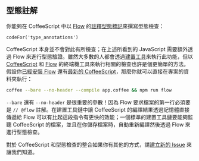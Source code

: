 ## 型態註解

你能夠在 CoffeeScript 中以 [Flow](https://flow.org/) 的[註釋型態標記](https://flow.org/en/docs/types/comments/)來撰寫型態檢查：

```
codeFor('type_annotations')
```

CoffeeScript 本身並不會對此有所檢查；在上述所看到的 JavaScript 需要額外透過 Flow 來進行型態驗證。雖然大多數的人都會透過[建置工具](#es2015plus-output)來執行此功能，但以 [CoffeeScript](#cli) 和 [Flow](https://flow.org/en/docs/usage/) 的終端機工具來執行相關的檢查也許是個更簡單的方法。假設你[已經安裝 Flow](https://flow.org/en/docs/install/) 還有[最新的 CoffeeScript](#installation)，那麼你就可以直接在專案的資料夾執行：

```bash
coffee --bare --no-header --compile app.coffee && npm run flow
```

`--bare` 還有 `--no-header` 是很重要的參數！因為 Flow 要求檔案的第一行必須要是 `// @flow` 註解。在建置工具鏈中讓 CoffeeScript 的編譯結果透過記憶體直接傳遞給 Flow 可以有比起這段指令有更快的效能；一個標準的建置工具鏈要能夠監聽 CoffeeScript 的檔案，並且在你儲存檔案時，自動重新編譯然後透過 Flow 來進行型態檢查。

對於 CoffeeScript 和型態檢查的整合如果你有其他的方式，請[建立新的 Issue](https://github.com/jashkenas/coffeescript/issues/new) 來讓我們知道。